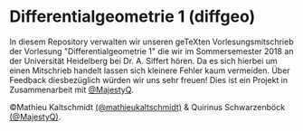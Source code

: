 # Differentialgeometrie 1 (diffgeo)
In diesem Repository verwalten wir unseren geTeXten Vorlesungsmitschrieb der Vorlesung "Differentialgeometrie 1" die wir im Sommersemester 2018 an der Universität Heidelberg bei Dr. A. Siffert hören.
Da es sich hierbei um einen Mitschrieb handelt lassen sich kleinere Fehler kaum vermeiden. Über Feedback diesbezüglich würden wir uns sehr freuen!
Dies ist ein Projekt in Zusammenarbeit mit [@MajestyQ](https://github.com/MajestyQ).

©Mathieu Kaltschmidt [(@mathieukaltschmidt)](https://github.com/mathieukaltschmidt) & Quirinus Schwarzenböck [(@MajestyQ)](https://github.com/MajestyQ).
